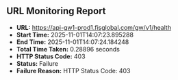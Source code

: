 ## URL Monitoring Report

- **URL:** https://api-gw1-prod1.fisglobal.com/gw/v1/health
- **Start Time:** 2025-11-01T14:07:23.895288
- **End Time:** 2025-11-01T14:07:24.184248
- **Total Time Taken:** 0.28896 seconds
- **HTTP Status Code:** 403
- **Status:** Failure
- **Failure Reason:** HTTP Status Code: 403
